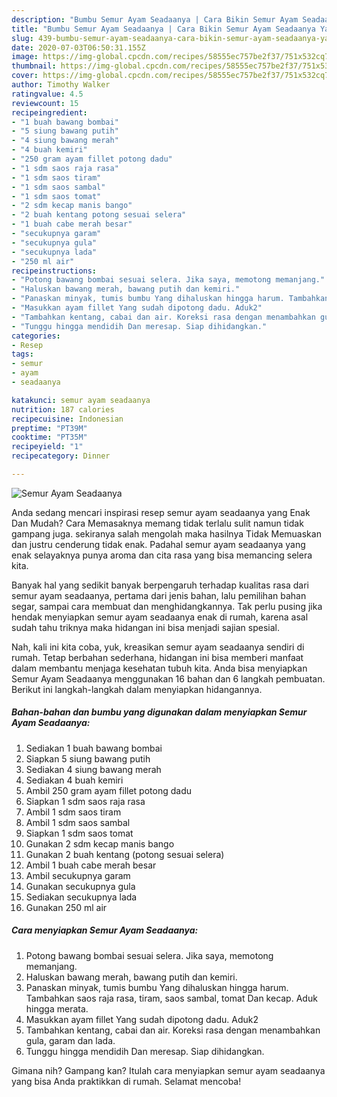 ```yaml
---
description: "Bumbu Semur Ayam Seadaanya | Cara Bikin Semur Ayam Seadaanya Yang Enak dan Simpel"
title: "Bumbu Semur Ayam Seadaanya | Cara Bikin Semur Ayam Seadaanya Yang Enak dan Simpel"
slug: 439-bumbu-semur-ayam-seadaanya-cara-bikin-semur-ayam-seadaanya-yang-enak-dan-simpel
date: 2020-07-03T06:50:31.155Z
image: https://img-global.cpcdn.com/recipes/58555ec757be2f37/751x532cq70/semur-ayam-seadaanya-foto-resep-utama.jpg
thumbnail: https://img-global.cpcdn.com/recipes/58555ec757be2f37/751x532cq70/semur-ayam-seadaanya-foto-resep-utama.jpg
cover: https://img-global.cpcdn.com/recipes/58555ec757be2f37/751x532cq70/semur-ayam-seadaanya-foto-resep-utama.jpg
author: Timothy Walker
ratingvalue: 4.5
reviewcount: 15
recipeingredient:
- "1 buah bawang bombai"
- "5 siung bawang putih"
- "4 siung bawang merah"
- "4 buah kemiri"
- "250 gram ayam fillet potong dadu"
- "1 sdm saos raja rasa"
- "1 sdm saos tiram"
- "1 sdm saos sambal"
- "1 sdm saos tomat"
- "2 sdm kecap manis bango"
- "2 buah kentang potong sesuai selera"
- "1 buah cabe merah besar"
- "secukupnya garam"
- "secukupnya gula"
- "secukupnya lada"
- "250 ml air"
recipeinstructions:
- "Potong bawang bombai sesuai selera. Jika saya, memotong memanjang."
- "Haluskan bawang merah, bawang putih dan kemiri."
- "Panaskan minyak, tumis bumbu Yang dihaluskan hingga harum. Tambahkan saos raja rasa, tiram, saos sambal, tomat Dan kecap. Aduk hingga merata."
- "Masukkan ayam fillet Yang sudah dipotong dadu. Aduk2"
- "Tambahkan kentang, cabai dan air. Koreksi rasa dengan menambahkan gula, garam dan lada."
- "Tunggu hingga mendidih Dan meresap. Siap dihidangkan."
categories:
- Resep
tags:
- semur
- ayam
- seadaanya

katakunci: semur ayam seadaanya 
nutrition: 187 calories
recipecuisine: Indonesian
preptime: "PT39M"
cooktime: "PT35M"
recipeyield: "1"
recipecategory: Dinner

---
```



![Semur Ayam Seadaanya](https://img-global.cpcdn.com/recipes/58555ec757be2f37/751x532cq70/semur-ayam-seadaanya-foto-resep-utama.jpg)

Anda sedang mencari inspirasi resep semur ayam seadaanya yang Enak Dan Mudah? Cara Memasaknya memang tidak terlalu sulit namun tidak gampang juga. sekiranya salah mengolah maka hasilnya Tidak Memuaskan dan justru cenderung tidak enak. Padahal semur ayam seadaanya yang enak selayaknya punya aroma dan cita rasa yang bisa memancing selera kita.

Banyak hal yang sedikit banyak berpengaruh terhadap kualitas rasa dari semur ayam seadaanya, pertama dari jenis bahan, lalu pemilihan bahan segar, sampai cara membuat dan menghidangkannya. Tak perlu pusing jika hendak menyiapkan semur ayam seadaanya enak di rumah, karena asal sudah tahu triknya maka hidangan ini bisa menjadi sajian spesial.




Nah, kali ini kita coba, yuk, kreasikan semur ayam seadaanya sendiri di rumah. Tetap berbahan sederhana, hidangan ini bisa memberi manfaat dalam membantu menjaga kesehatan tubuh kita. Anda bisa menyiapkan Semur Ayam Seadaanya menggunakan 16 bahan dan 6 langkah pembuatan. Berikut ini langkah-langkah dalam menyiapkan hidangannya.

<!--inarticleads1-->

##### Bahan-bahan dan bumbu yang digunakan dalam menyiapkan Semur Ayam Seadaanya:

1. Sediakan 1 buah bawang bombai
1. Siapkan 5 siung bawang putih
1. Sediakan 4 siung bawang merah
1. Sediakan 4 buah kemiri
1. Ambil 250 gram ayam fillet potong dadu
1. Siapkan 1 sdm saos raja rasa
1. Ambil 1 sdm saos tiram
1. Ambil 1 sdm saos sambal
1. Siapkan 1 sdm saos tomat
1. Gunakan 2 sdm kecap manis bango
1. Gunakan 2 buah kentang (potong sesuai selera)
1. Ambil 1 buah cabe merah besar
1. Ambil secukupnya garam
1. Gunakan secukupnya gula
1. Sediakan secukupnya lada
1. Gunakan 250 ml air




<!--inarticleads2-->

##### Cara menyiapkan Semur Ayam Seadaanya:

1. Potong bawang bombai sesuai selera. Jika saya, memotong memanjang.
1. Haluskan bawang merah, bawang putih dan kemiri.
1. Panaskan minyak, tumis bumbu Yang dihaluskan hingga harum. Tambahkan saos raja rasa, tiram, saos sambal, tomat Dan kecap. Aduk hingga merata.
1. Masukkan ayam fillet Yang sudah dipotong dadu. Aduk2
1. Tambahkan kentang, cabai dan air. Koreksi rasa dengan menambahkan gula, garam dan lada.
1. Tunggu hingga mendidih Dan meresap. Siap dihidangkan.




Gimana nih? Gampang kan? Itulah cara menyiapkan semur ayam seadaanya yang bisa Anda praktikkan di rumah. Selamat mencoba!
